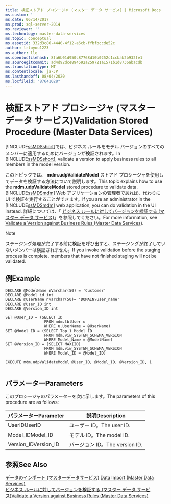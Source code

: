 ```yaml
---
title: 検証ストアド プロシージャ (マスター データ サービス) | Microsoft Docs
ms.custom: ''
ms.date: 06/14/2017
ms.prod: sql-server-2014
ms.reviewer: ''
ms.technology: master-data-services
ms.topic: conceptual
ms.assetid: 332d3c86-4440-4f12-a6cb-ffbfbccde52c
author: lrtoyou1223
ms.author: lle
ms.openlocfilehash: 8fa6b01d950c87768d10b0252c1ccbab2b932fe1
ms.sourcegitcommit: ad4d92dce894592a259721a1571b1d8736abacdb
ms.translationtype: MT
ms.contentlocale: ja-JP
ms.lasthandoff: 08/04/2020
ms.locfileid: "87641028"
---
```

# <a name="validation-stored-procedure-master-data-services"></a><span data-ttu-id="9c122-102">検証ストアド プロシージャ (マスター データ サービス)</span><span class="sxs-lookup"><span data-stu-id="9c122-102">Validation Stored Procedure (Master Data Services)</span></span>
  <span data-ttu-id="9c122-103">[!INCLUDE[ssMDSshort](../includes/ssmdsshort-md.md)]では、ビジネス ルールをモデル バージョンのすべてのメンバーに適用するためにバージョンが検証されます。</span><span class="sxs-lookup"><span data-stu-id="9c122-103">In [!INCLUDE[ssMDSshort](../includes/ssmdsshort-md.md)], validate a version to apply business rules to all members in the model version.</span></span>  
  
 <span data-ttu-id="9c122-104">このトピックでは、 **mdm.udpValidateModel** ストアド プロシージャを使用してデータを検証する方法について説明します。</span><span class="sxs-lookup"><span data-stu-id="9c122-104">This topic explains how to use the **mdm.udpValidateModel** stored procedure to validate data.</span></span> <span data-ttu-id="9c122-105">[!INCLUDE[ssMDSmdm](../includes/ssmdsmdm-md.md)] Web アプリケーションの管理者であれば、代わりに UI で検証を実行することができます。</span><span class="sxs-lookup"><span data-stu-id="9c122-105">If you are an administrator in the [!INCLUDE[ssMDSmdm](../includes/ssmdsmdm-md.md)] web application, you can do validation in the UI instead.</span></span> <span data-ttu-id="9c122-106">詳細については、「 [ビジネス ルールに対してバージョンを検証する (マスター データ サービス)](validate-a-version-against-business-rules-master-data-services.md)」を参照してください。</span><span class="sxs-lookup"><span data-stu-id="9c122-106">For more information, see [Validate a Version against Business Rules &#40;Master Data Services&#41;](validate-a-version-against-business-rules-master-data-services.md).</span></span>  
  
> [!NOTE]  
>  <span data-ttu-id="9c122-107">ステージング処理が完了する前に検証を呼び出すと、ステージングが終了していないメンバーは検証されません。</span><span class="sxs-lookup"><span data-stu-id="9c122-107">If you invoke validation before the staging process is complete, members that have not finished staging will not be validated.</span></span>  
  
## <a name="example"></a><span data-ttu-id="9c122-108">例</span><span class="sxs-lookup"><span data-stu-id="9c122-108">Example</span></span>  
  
```  
DECLARE @ModelName nVarchar(50) = 'Customer'   
DECLARE @Model_id int   
DECLARE @UserName nvarchar(50)= 'DOMAIN\user_name'   
DECLARE @User_ID int   
DECLARE @Version_ID int   
  
SET @User_ID = (SELECT ID    
                 FROM mdm.tblUser u   
                 WHERE u.UserName = @UserName)   
SET @Model_ID = (SELECT Top 1 Model_ID   
                 FROM mdm.viw_SYSTEM_SCHEMA_VERSION   
                 WHERE Model_Name = @ModelName)   
SET @Version_ID = (SELECT MAX(ID)   
                 FROM mdm.viw_SYSTEM_SCHEMA_VERSION   
                 WHERE Model_ID = @Model_ID)  
  
EXECUTE mdm.udpValidateModel @User_ID, @Model_ID, @Version_ID, 1  
  
```  
  
## <a name="parameters"></a><span data-ttu-id="9c122-109">パラメーター</span><span class="sxs-lookup"><span data-stu-id="9c122-109">Parameters</span></span>  
 <span data-ttu-id="9c122-110">このプロシージャのパラメーターを次に示します。</span><span class="sxs-lookup"><span data-stu-id="9c122-110">The parameters of this procedure are as follows:</span></span>  
  
|<span data-ttu-id="9c122-111">パラメーター</span><span class="sxs-lookup"><span data-stu-id="9c122-111">Parameter</span></span>|<span data-ttu-id="9c122-112">説明</span><span class="sxs-lookup"><span data-stu-id="9c122-112">Description</span></span>|  
|---------------|-----------------|  
|<span data-ttu-id="9c122-113">UserID</span><span class="sxs-lookup"><span data-stu-id="9c122-113">UserID</span></span>|<span data-ttu-id="9c122-114">ユーザー ID。</span><span class="sxs-lookup"><span data-stu-id="9c122-114">The user ID.</span></span>|  
|<span data-ttu-id="9c122-115">Model_ID</span><span class="sxs-lookup"><span data-stu-id="9c122-115">Model_ID</span></span>|<span data-ttu-id="9c122-116">モデル ID。</span><span class="sxs-lookup"><span data-stu-id="9c122-116">The model ID.</span></span>|  
|<span data-ttu-id="9c122-117">Version_ID</span><span class="sxs-lookup"><span data-stu-id="9c122-117">Version_ID</span></span>|<span data-ttu-id="9c122-118">バージョン ID。</span><span class="sxs-lookup"><span data-stu-id="9c122-118">The version ID.</span></span>|  
  
## <a name="see-also"></a><span data-ttu-id="9c122-119">参照</span><span class="sxs-lookup"><span data-stu-id="9c122-119">See Also</span></span>  
 <span data-ttu-id="9c122-120">[データのインポート &#40;マスターデータサービス&#41;](overview-importing-data-from-tables-master-data-services.md) </span><span class="sxs-lookup"><span data-stu-id="9c122-120">[Data Import &#40;Master Data Services&#41;](overview-importing-data-from-tables-master-data-services.md) </span></span>  
 [<span data-ttu-id="9c122-121">ビジネス ルールに対してバージョンを検証する (マスター データ サービス)</span><span class="sxs-lookup"><span data-stu-id="9c122-121">Validate a Version against Business Rules &#40;Master Data Services&#41;</span></span>](validate-a-version-against-business-rules-master-data-services.md)  
  
  
